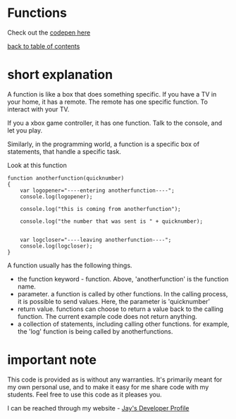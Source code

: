 # Functions

Check out the [codepen here](https://codepen.io/jay-pancodu/pen/VwaYjmw)

[back to table of contents](readme.md)

# short explanation

A function is like a box that does something specific. If you have a TV in your home, it has a remote. The remote has one specific function. To interact with your TV.

If you a xbox game controller, it has one function. Talk to the console, and let you play.

Similarly, in the programming world, a function is a specific box of statements, that handle a specific task. 

Look at this function 

    function anotherfunction(quicknumber)
    {
        var logopener="----entering anotherfunction----";
        console.log(logopener);
    
        console.log("this is coming from anotherfunction");
    
        console.log("the number that was sent is " + quicknumber);  
    

        var logcloser="----leaving anotherfunction----";
        console.log(logcloser);
    }

A function usually has the following things.

* the function keyword - function. Above, 'anotherfunction' is the function name.
* parameter. a function is called by other functions. In the calling process, it is possible to send values. Here, the parameter is 'quicknumber'
* return value. functions can choose to return a value back to the calling function. The current example code does not return anything.
* a collection of statements, including calling other functions. for example, the 'log' function is being called by anotherfunctions.

# important note 

This code is provided as is without any warranties. It's primarily meant for my own personal use, and to make it easy for me share code with my students. Feel free to use this code as it pleases you.

I can be reached through my website - [Jay's Developer Profile](https://jay-study-nildana.github.io/developerprofile)